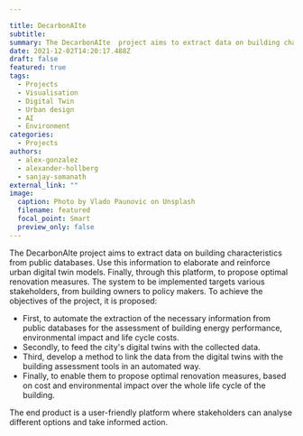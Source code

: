```yaml
---

title: DecarbonAIte
subtitle: 
summary: The DecarbonAIte  project aims to extract data on building characteristics from public databases. Use this information to elaborate and reinforce urban digital twin models. Finally, through this platform, to propose optimal renovation measures. The system to be implemented targets various stakeholders, from building owners to policy makers.
date: 2021-12-02T14:20:17.488Z
draft: false
featured: true
tags:
  - Projects
  - Visualisation
  - Digital Twin
  - Urban design
  - AI
  - Environment
categories:
  - Projects
authors:
  - alex-gonzalez
  - alexander-hollberg
  - sanjay-somanath
external_link: ""
image:
  caption: Photo by Vlado Paunovic on Unsplash
  filename: featured
  focal_point: Smart
  preview_only: false
---
```

The DecarbonAIte  project aims to extract data on building characteristics from public databases. 
Use this information to elaborate and reinforce urban digital twin models. 
Finally, through this platform, to propose optimal renovation measures. 
The system to be implemented targets various stakeholders, from building owners to policy makers. 
To achieve the objectives of the project, it is proposed: 

* First, to automate the extraction of the necessary information from public databases for the assessment of building energy performance, environmental impact and life cycle costs.
* Secondly, to feed the city's digital twins with the collected data.
* Third, develop a method to link the data from the digital twins with the building assessment tools in an automated way. 
* Finally, to enable them to propose optimal renovation measures, based on cost and environmental impact over the whole life cycle of the building. 
  
The end product is a user-friendly platform where stakeholders can analyse different options and take informed action.
